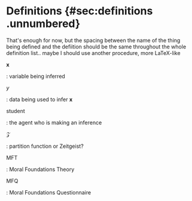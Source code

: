 
# Definitions {#sec:definitions .unnumbered}

That's enough for now, but the spacing between the name of the thing being defined and the defiition should be the same throughout the whole definition list.. maybe I should use another procedure, more LaTeX-like

$\mathbf{x}$

: variable being inferred

$y$

: data being used to infer $\mathbf{x}$

student

: the agent who is making an inference

$\mathcal{Z}$

: partition function or Zeitgeist?

MFT

: Moral Foundations Theory

MFQ

: Moral Foundations Questionnaire
